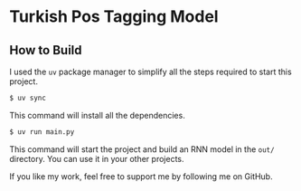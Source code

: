 # Turkish Pos Tagging Model

## How to Build

I used the `uv` package manager to simplify all the steps required to start this project.

```sh
$ uv sync
```

This command will install all the dependencies.

```sh
$ uv run main.py
```

This command will start the project and build an RNN model in the `out/` directory. You can use it in your other projects.

If you like my work, feel free to support me by following me on GitHub.
